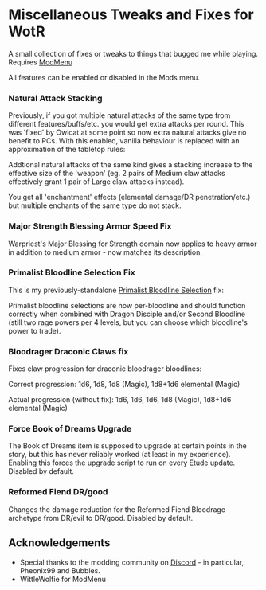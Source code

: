 # Miscellaneous Tweaks and Fixes for WotR

A small collection of fixes or tweaks to things that bugged me while playing.
Requires [ModMenu](https://github.com/WittleWolfie/ModMenu/releases)

All features can be enabled or disabled in the Mods menu.

### Natural Attack Stacking

Previously, if you got multiple natural attacks of the same type from different features/buffs/etc.
you would get extra attacks per round. This was 'fixed' by Owlcat at some point so now extra natural 
attacks give no benefit to PCs. With this enabled, vanilla behaviour is replaced with an approximation
of the tabletop rules:

Addtional natural attacks of the same kind gives a stacking increase to the effective size of the 'weapon'
(eg. 2 pairs of Medium claw attacks effectively grant 1 pair of Large claw attacks instead).

You get all 'enchantment' effects (elemental damage/DR penetration/etc.) but multiple enchants of the same type
do not stack.

### Major Strength Blessing Armor Speed Fix

Warpriest's Major Blessing for Strength domain now applies to heavy armor in addition to medium
armor - now matches its description.

### Primalist Bloodline Selection Fix

This is my previously-standalone [Primalist Bloodline Selection](https://github.com/microsoftenator2022/PrimalistBloodlineSelections) fix:

Primalist bloodline selections are now per-bloodline and should function correctly when combined with
Dragon Disciple and/or Second Bloodline (still two rage powers per 4 levels, but you can choose which
bloodline's power to trade).

### Bloodrager Draconic Claws fix
Fixes claw progression for draconic bloodrager bloodlines: 

Correct progression: 1d6, 1d8, 1d8 (Magic), 1d8+1d6 elemental (Magic)

Actual progression (without fix): 1d6, 1d6, 1d6, 1d8 (Magic), 1d8+1d6 elemental (Magic)

### Force Book of Dreams Upgrade

The Book of Dreams item is supposed to upgrade at certain points in the story,
but this has never reliably worked (at least in my experience). Enabling this forces the 
upgrade script to run on every Etude update. Disabled by default.

### Reformed Fiend DR/good

Changes the damage reduction for the Reformed Fiend Bloodrage archetype from DR/evil to DR/good.
Disabled by default.

## Acknowledgements

* Special thanks to the modding community on [Discord](https://discord.com/invite/wotr) - in particular, Pheonix99 and Bubbles.
* WittleWolfie for ModMenu
